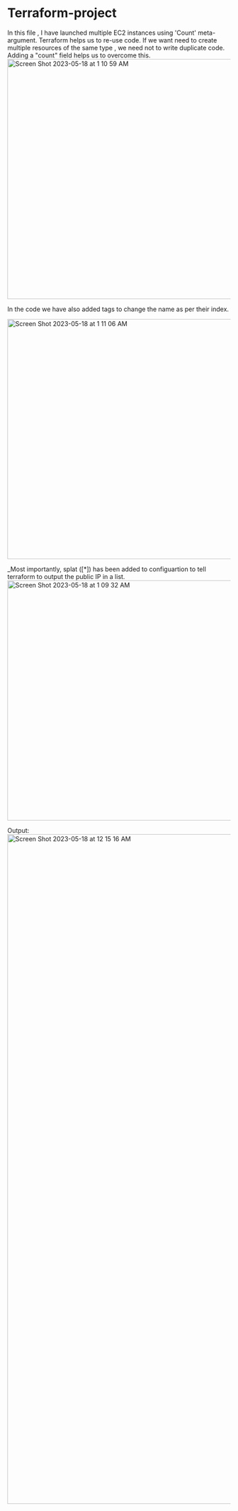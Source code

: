 # Terraform-project
In this file , I have launched multiple EC2 instances using 'Count' meta-argument.
Terraform helps us to re-use code. If we want need to create multiple resources of the same type , we need not to write duplicate code.
Adding a "count" field helps us to overcome this.
<img width="542" alt="Screen Shot 2023-05-18 at 1 10 59 AM" src="https://github.com/navbali12/Terraform-project/assets/100817660/ad11b105-3b75-42ab-beda-de1c7667cdbf">


In the code we have also added tags to change the name as per their index.

<img width="542" alt="Screen Shot 2023-05-18 at 1 11 06 AM" src="https://github.com/navbali12/Terraform-project/assets/100817660/739f964d-1bb0-4eed-9963-98e5e9bcbe96">

_Most importantly, splat  ([*]) has been added to configuartion to tell terraform to output the public IP in a list.
<img width="542" alt="Screen Shot 2023-05-18 at 1 09 32 AM" src="https://github.com/navbali12/Terraform-project/assets/100817660/6a635e91-1016-4908-afba-ebe84c342c90">


Output:
<img width="1512" alt="Screen Shot 2023-05-18 at 12 15 16 AM" src="https://github.com/navbali12/Terraform-project/assets/100817660/5811d2ec-d2d8-4da2-9738-c35a5d0a696b">
